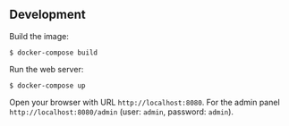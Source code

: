
## Development

Build the image:

```
$ docker-compose build
```

Run the web server:

```
$ docker-compose up
```

Open your browser with URL `http://localhost:8080`.
For the admin panel `http://localhost:8080/admin`
(user: `admin`, password: `admin`).
